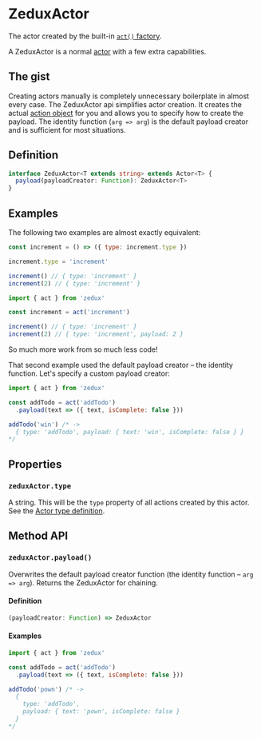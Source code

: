 # ZeduxActor

The actor created by the built-in [`act()` factory](/docs/api/react.md).

A ZeduxActor is a normal [actor](/docs/types/Actor.md) with a few extra capabilities.

## The gist

Creating actors manually is completely unnecessary boilerplate in almost every case. The ZeduxActor api simplifies actor creation. It creates the actual [action object](/docs/types/Action.md) for you and allows you to specify how to create the payload. The identity function (`arg => arg`) is the default payload creator and is sufficient for most situations.

## Definition

```typescript
interface ZeduxActor<T extends string> extends Actor<T> {
  payload(payloadCreator: Function): ZeduxActor<T>
}
```

## Examples

The following two examples are almost exactly equivalent:

```javascript
const increment = () => ({ type: increment.type })

increment.type = 'increment'

increment() // { type: 'increment' }
increment(2) // { type: 'increment' }
```

```javascript
import { act } from 'zedux'

const increment = act('increment')

increment() // { type: 'increment' }
increment(2) // { type: 'increment', payload: 2 }
```

So much more work from so much less code!

That second example used the default payload creator &ndash; the identity function. Let's specify a custom payload creator:

```javascript
import { act } from 'zedux'

const addTodo = act('addTodo')
  .payload(text => ({ text, isComplete: false }))

addTodo('win') /* ->
  { type: 'addTodo', payload: { text: 'win', isComplete: false } }
*/
```

## Properties

### `zeduxActor.type`

A string. This will be the `type` property of all actions created by this actor. See the [Actor type definition](/docs/types/Actor.md).

## Method API

### `zeduxActor.payload()`

Overwrites the default payload creator function (the identity function &ndash; `arg => arg`). Returns the ZeduxActor for chaining.

#### Definition

```typescript
(payloadCreator: Function) => ZeduxActor
```

#### Examples

```javascript
import { act } from 'zedux'

const addTodo = act('addTodo')
  .payload(text => ({ text, isComplete: false }))

addTodo('pown') /* ->
  {
    type: 'addTodo',
    payload: { text: 'pown', isComplete: false }
  }
*/
```
